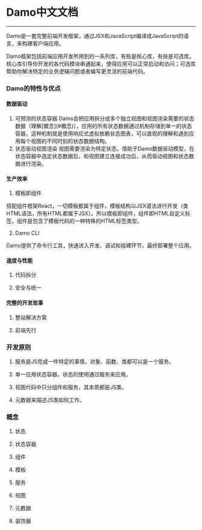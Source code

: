 # Damo中文文档

---

Damo是一套完整前端开发框架，通过JSX和JavaScript编译成JavaScript的语言，来构建客户端应用。

Damo框架包括前端应用开发所用到的一系列库，有些是核心库，有些是可选库。核心库引导你开发的各代码模块串通起来，使得应用可以正常启动和访问；可选库帮助你解决特定的业务逻辑问题或者编写更灵活的前端代码。

### Damo的特性与优点

#### 数据驱动

1. 可预测的状态容器
  Damo会把应用拆分成多个独立视图和视图渲染需要的状态数据（理解\[概念\]\(\#概念\)），应用的所有状态数据通过机制存储到单一的状态容器，这种机制就是使用响应式虚拟依赖状态图表，可以直观的理解和遇到应用每个视图的不同时刻的状态数据结构。
2. 状态驱动视图渲染
  视图需要渲染为特定状态，借助于Damo数据驱动模型，在状态容器中选定状态数据后，和视图建立连接成功后，从而驱动视图和状态数据进行渲染。

#### 生产效率

1. 模板即组件

  搭配组件框架React，一切模板都属于组件，模板结构以JSX语法进行开发（类HTML语法，所有HTML都属于JSX）。所以模板即组件，组件即HTML自定义标签，组件是包含了模板代码的一种特殊的HTML标签类型。

2. Damo CLI

  Damo提供了命令行工具，快速进入开发、调试和投建环节，最终部署整个应用。

#### 速度与性能

1. 代码拆分

2. 安全与统一


#### 完整的开发故事

1. 整站解决方案

2. 前端先行


### 开发原则

1. 服务是JS完成一件特定的事情，对象、函数、类都可以是一个服务。

2. 单一应用状态容器，状态的使用通过服务来应用。

3. 视图代码中只分组件和服务，其本质都是JS类。

4. 元数据来描述JS类如何工作。


### 概念

1. 状态

2. 状态容器

3. 组件

4. 模板

5. 服务

6. 视图

7. 元数据

8. 装饰器

